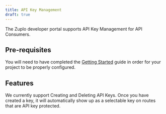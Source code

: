 ```yaml
---
title: API Key Management
draft: true
---
```


The Zuplo developer portal supports API Key Management for API Consumers.

## Pre-requisites

You will need to have completed the [Getting Started](/docs/overview/) guide in order for your project to be properly configured.

## Features

We currently support Creating and Deleting API Keys. Once you have created a key, it will automatically show up as a selectable key on routes that are API key protected.
